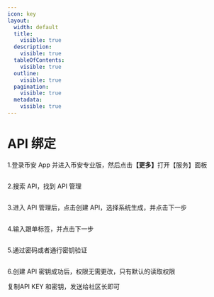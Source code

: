 ```yaml
---
icon: key
layout:
  width: default
  title:
    visible: true
  description:
    visible: true
  tableOfContents:
    visible: true
  outline:
    visible: true
  pagination:
    visible: true
  metadata:
    visible: true
---
```


# API 绑定

1.登录币安 App 并进入币安专业版，然后点&#x51FB;**【更多】**&#x6253;开【服务】面板

<figure><img src="../.gitbook/assets/image (2).png" alt=""><figcaption></figcaption></figure>

2.搜索 API，找到 API 管理

<figure><img src="../.gitbook/assets/image (3).png" alt=""><figcaption></figcaption></figure>

3.进入 API 管理后，点击创建 API，选择系统生成，并点击下一步

<figure><img src="../.gitbook/assets/image (4).png" alt=""><figcaption></figcaption></figure>

4.输入跟单标签，并点击下一步

<figure><img src="../.gitbook/assets/image (5).png" alt=""><figcaption></figcaption></figure>

5.通过密码或者通行密钥验证

<figure><img src="../.gitbook/assets/image (6).png" alt=""><figcaption></figcaption></figure>

6.创建 API 密钥成功后，权限无需更改，只有默认的读取权限

复制API KEY 和密钥，发送给社区长即可

<figure><img src="../.gitbook/assets/image (7).png" alt=""><figcaption></figcaption></figure>
